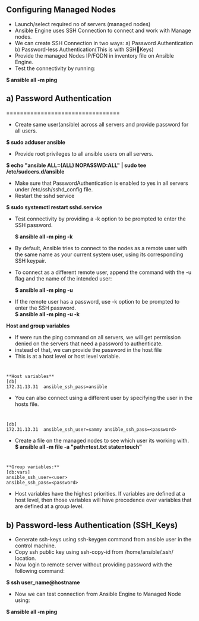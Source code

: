 ## **Configuring Managed Nodes**
- Launch/select required no of servers (managed
nodes)
- Ansible Engine uses SSH Connection to connect
and work with Manage nodes.
- We can create SSH Connection in two ways:
     a) Password Authentication
     b) Password-less Authentication(This is with SSHKeys)
- Provide the managed Nodes IP/FQDN in
inventory file on Ansible Engine.
- Test the connectivity by running:

 **$ ansible all -m ping**

## a) Password Authentication
=================================
- Create same user(ansible) across all servers and provide
password for all users.

 **$ sudo adduser ansible**

- Provide root privileges to all ansible users on all servers.

 **$ echo "ansible ALL=(ALL) NOPASSWD:ALL" | sudo tee /etc/sudoers.d/ansible**

- Make sure that PasswordAuthentication is enabled to yes in all servers under
/etc/ssh/sshd_config file.
- Restart the sshd service

 **$ sudo systemctl restart sshd.service**
- Test connectivity by providing a -k option to be prompted to enter the SSH password.

  **$ ansible all -m ping -k**

- By default, Ansible tries to connect to the nodes as a remote user with the same name as your current system user, using its corresponding SSH keypair.

- To connect as a different remote user, append the command with the -u flag and the name of the intended user:

  **$ ansible all -m ping -u <user>**

- If the remote user has a password, use -k option to be prompted to enter the SSH password.\
  **$ ansible all -m ping -u <user> -k**

 **Host and group variables**
- If were run the ping command on all servers, we will get permission denied on the servers that need a password to authenticate.
- instead of that, we can provide the password in the host file
- This is at a host level or host level variable.
#
    **Host variables**
    [db]
    172.31.13.31  ansible_ssh_pass=ansible

- You can also connect using a different user by specifying the user in the hosts file.
#
    [db]
    172.31.13.31  ansible_ssh_user=sammy ansible_ssh_pass=<password>

- Create a file on the managed nodes to see which user its working with. \
   **$ ansible all -m file -a "path=test.txt state=touch"**
#  
    **Group variables:**
    [db:vars]
    ansible_ssh_user=<user>
    ansible_ssh_pass=<password>

- Host variables have the highest priorities. If variables are defined at a host level, then those variables will have precedence over variables that are defined at a group level.

## b) **Password-less Authentication (SSH_Keys)**
- Generate ssh-keys using ssh-keygen command from ansible user in the control machine.
- Copy ssh public key using ssh-copy-id <hostname> from
/home/ansible/.ssh/ location.
- Now login to remote server without providing password with the
following command:

 **$ ssh user_name@hostname**

- Now we can test connection from Ansible Engine to Managed Node
using:

 **$ ansible all -m ping**
